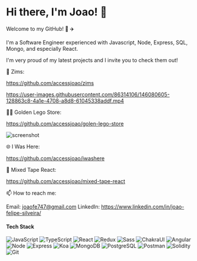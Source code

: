 # Hi there, I'm Joao! 👋

Welcome to my GitHub! :roller_coaster: :airplane:


I'm a Software Engineer experienced with Javascript, Node, Express, SQL, Mongo, and especially React.

I'm very proud of my latest projects and I invite you to check them out!

:tiger: Zims:

https://github.com/accessjoao/zims

https://user-images.githubusercontent.com/86314106/146080605-128863c8-4a1e-4708-a8d8-61045338addf.mp4

🐱‍🚀 Golden Lego Store:

https://github.com/accessjoao/golen-lego-store

![screenshot](https://i.ibb.co/m9NRbkg/GLS.png)

:globe_with_meridians: I Was Here:

https://github.com/accessjoao/iwashere

:musical_note: Mixed Tape React:

https://github.com/accessjoao/mixed-tape-react

📫 How to reach me: 

Email: joaofe747@gmail.com
LinkedIn: https://www.linkedin.com/in/joao-felipe-silveira/

#### Tech Stack

<p>
  <img alt="JavaScript" src="https://img.shields.io/badge/JavaScript-F7DF1E?style=for-the-badge&logo=javascript&logoColor=black" />
  <img alt="TypeScript" src="https://img.shields.io/badge/-TypeScript-007ACC?style=for-the-badge&logo=typescript&logoColor=white" />
  <img alt="React" src="https://img.shields.io/badge/-React-45b8d8?style=for-the-badge&logo=react&logoColor=white" />
 
  <img alt="Redux" src="https://img.shields.io/badge/-Redux-764ABC?style=for-the-badge&logo=redux&logoColor=white" />
  <img alt="Sass" src="https://img.shields.io/badge/-Sass-CC6699?style=for-the-badge&logo=sass&logoColor=white" />
  <img alt="ChakraUI" src="https://img.shields.io/badge/Chakra--UI-319795?style=for-the-badge&logo=chakra-ui&logoColor=white" />
  <img alt="Angular" src="https://img.shields.io/badge/Angular-DD0031?logo=angular&amp;logoColor=white&amp;style=for-the-badge">
  <img alt="Node" src="https://img.shields.io/badge/-Node-43853d?style=for-the-badge&logo=Node.js&logoColor=white" />
  <img alt="Express" src="https://img.shields.io/badge/Express-404D59?style=for-the-badge&logo=express&logoColor=white" />
  <img alt="Koa" src="https://img.shields.io/badge/-Koa-33333d?style=for-the-badge&logo=kaggle&logoColor=white" />
  <img alt="MongoDB" src="https://img.shields.io/badge/-MongoDB-13aa52?style=for-the-badge&logo=mongodb&logoColor=white" />
  <img alt="PostgreSQL" src="https://img.shields.io/badge/PostgreSQL-316192?style=for-the-badge&logo=postgresql&logoColor=white" />
<!--   <img alt="Firebasae" src="https://img.shields.io/badge/firebase-ffca28?style=for-the-badge&logo=firebase&logoColor=black" /> -->
  <img alt="Postman" src="https://img.shields.io/badge/Postman-FF6C37?style=for-the-badge&logo=Postman&logoColor=white" />
<!--   <img alt="Chai" src="https://img.shields.io/badge/chai-A30701?style=for-the-badge&logo=chai&logoColor=white" /> -->
<!--   <img alt="HTML" src="https://img.shields.io/badge/HTML5-E34F26?style=for-the-badge&logo=html5&logoColor=white" /> -->
<!--   <img alt="CSS" src="https://img.shields.io/badge/CSS3-1572B6?style=for-the-badge&logo=css3&logoColor=white" /> -->
  <img alt="Solidity" src="https://img.shields.io/badge/Solidity-e6e6e6?style=for-the-badge&logo=solidity&logoColor=black" />
  <img alt="Git" src="https://img.shields.io/badge/-Git-F05032?style=for-the-badge&logo=git&logoColor=white" />  
</p>



<!--
**accessjoao/accessjoao** is a ✨ _special_ ✨ repository because its `README.md` (this file) appears on your GitHub profile.

<img src="{BadgeURLHere}" />
Here are some ideas to get you started:

- 🔭 I’m currently working on ...
- 🌱 I’m currently learning ...
- 👯 I’m looking to collaborate on ...
- 🤔 I’m looking for help with ...
- 💬 Ask me about ...
- 📫 How to reach me: ...
- 😄 Pronouns: ...
- ⚡ Fun fact: ...
-->
